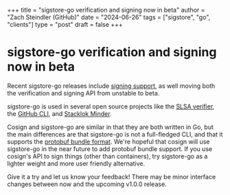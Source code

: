 +++
title = "sigstore-go verification and signing now in beta"
author = "Zach Steindler (GitHub)"
date = "2024-06-26"
tags = ["sigstore", "go", "clients"]
type = "post"
draft = false
+++

# sigstore-go verification and signing now in beta

Recent sigstore-go releases include [signing support](https://github.com/sigstore/sigstore-go/blob/main/docs/signing.md), as well moving both the verification and signing API from unstable to beta.

sigstore-go is used in several open source projects like the [SLSA verifier](https://github.com/slsa-framework/slsa-verifier), the [GitHub CLI](https://github.com/cli/cli), and [Stacklok Minder](https://github.com/stacklok/minder).

Cosign and sigstore-go are similar in that they are both written in Go, but the main differences are that sigstore-go is not a full-fledged CLI, and that it supports the [protobuf bundle format](https://github.com/sigstore/protobuf-specs/blob/main/protos/sigstore_bundle.proto). We're hopeful that cosign will use sigstore-go in the near future to add protobuf bundle support. If you use cosign's API to sign things (other than containers), try sigstore-go as a lighter weight and more user friendly alternative.

Give it a try and let us know your feedback! There may be minor interface changes between now and the upcoming v1.0.0 release.
